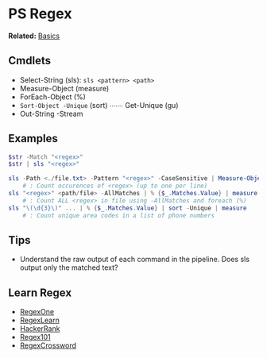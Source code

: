 # PS Regex
**Related:** [Basics](/0-Basics.md)

## Cmdlets
- Select-String (sls): `sls <pattern> <path>`
- Measure-Object (measure)
- ForEach-Object (%)
- `Sort-Object -Unique` (sort) ∙∙∙∙∙∙∙ Get-Unique (gu)
- Out-String -Stream

## Examples
```powershell
$str -Match "<regex>"
$str | sls "<regex>"

sls -Path <./file.txt> -Pattern "<regex>" -CaseSensitive | Measure-Object
    # : Count occurences of <regex> (up to one per line)
sls "<regex>" <path/file> -AllMatches | % {$_.Matches.Value} | measure
    # : Count ALL <regex> in file using -AllMatches and foreach (%)
sls "\(\d{3}\)" ... | % {$_.Matches.Value} | sort -Unique | measure
    # : Count unique area codes in a list of phone numbers
```

## Tips
- Understand the raw output of each command in the pipeline. Does sls output only the matched text?

## Learn Regex
- [RegexOne](https://regexone.com/)
- [RegexLearn](https://regexlearn.com/)
- [HackerRank](https://www.hackerrank.com/domains/regex)
- [Regex101](https://regex101.com/)
- [RegexCrossword](https://regexcrossword.com/)
